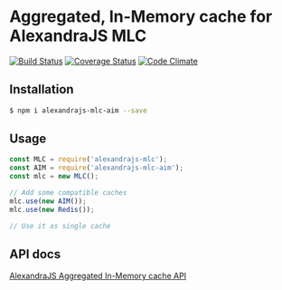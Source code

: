 # Aggregated, In-Memory cache for AlexandraJS MLC

[![Build Status](https://travis-ci.org/alexandrajs/mlc-aim.svg?branch=master)](https://travis-ci.org/alexandrajs/mlc-aim)
[![Coverage Status](https://coveralls.io/repos/github/alexandrajs/mlc-aim/badge.svg?branch=master)](https://coveralls.io/github/alexandrajs/mlc-aim?branch=master)
[![Code Climate](https://codeclimate.com/github/alexandrajs/mlc-aim/badges/gpa.svg)](https://codeclimate.com/github/alexandrajs/mlc-aim)

## Installation
```bash
$ npm i alexandrajs-mlc-aim --save
```

## Usage
```javascript
const MLC = require('alexandrajs-mlc');
const AIM = require('alexandrajs-mlc-aim');
const mlc = new MLC();

// Add some compatible caches
mlc.use(new AIM());
mlc.use(new Redis());

// Use it as single cache
```

## API docs
[AlexandraJS Aggregated In-Memory cache API](http://alexandrajs.github.io/mlc-aim/)
